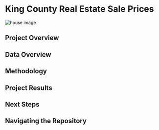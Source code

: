 # King County Real Estate Sale Prices
![house image](https://ncinj.com/wp-content/uploads/Multi-Family.jpg)



## Project Overview

## Data Overview

## Methodology

## Project Results

## Next Steps

## Navigating the Repository
